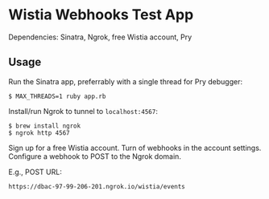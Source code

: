 # Wistia Webhooks Test App

Dependencies: Sinatra, Ngrok, free Wistia account, Pry

## Usage

Run the Sinatra app, preferrably with a single thread for Pry debugger:

```
$ MAX_THREADS=1 ruby app.rb

```

Install/run Ngrok to tunnel to `localhost:4567`:

```
$ brew install ngrok
$ ngrok http 4567

```

Sign up for a free Wistia account. Turn of webhooks in the account settings. Configure a webhook to POST to the Ngrok domain.

E.g., POST URL:
```
https://dbac-97-99-206-201.ngrok.io/wistia/events

```

